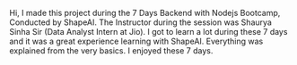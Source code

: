 Hi, I made this project during the 7 Days Backend with Nodejs Bootcamp, Conducted by ShapeAI. The Instructor during the session was Shaurya Sinha Sir (Data Analyst Intern at Jio). I got to learn a lot during these 7 days and it was a great experience learning with ShapeAI. Everything was explained from the very basics. I enjoyed these 7 days. 
